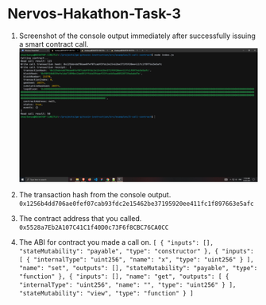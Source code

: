 # Nervos-Hakathon-Task-3

1. Screenshot of the console output immediately after successfully issuing a smart contract call.
![image](contract_call.png)

2. The transaction hash from the console output.
`0x1256b4dd706ae0fef07cab93fdc2e15462be37195920ee411fc1f897663e5afc`

3. The contract address that you called.
`0x5528a7Eb2A107C41C1f40D0c73F6f8CBC76CA0CC`

4. The ABI for contract you made a call on.
`[
    {
      "inputs": [],
      "stateMutability": "payable",
      "type": "constructor"
    },
    {
      "inputs": [
        {
          "internalType": "uint256",
          "name": "x",
          "type": "uint256"
        }
      ],
      "name": "set",
      "outputs": [],
      "stateMutability": "payable",
      "type": "function"
    },
    {
      "inputs": [],
      "name": "get",
      "outputs": [
        {
          "internalType": "uint256",
          "name": "",
          "type": "uint256"
        }
      ],
      "stateMutability": "view",
      "type": "function"
    }
  ]`
